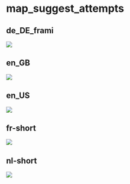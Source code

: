 # map_suggest_attempts

## de_DE_frami

[![](de_DE_frami.log.map_suggest_attempts.png)](de_DE_frami.log.map_suggest_attempts.png)

## en_GB

[![](en_GB.log.map_suggest_attempts.png)](en_GB.log.map_suggest_attempts.png)

## en_US

[![](en_US.log.map_suggest_attempts.png)](en_US.log.map_suggest_attempts.png)

## fr-short

[![](fr-short.log.map_suggest_attempts.png)](fr-short.log.map_suggest_attempts.png)

## nl-short

[![](nl-short.log.map_suggest_attempts.png)](nl-short.log.map_suggest_attempts.png)


